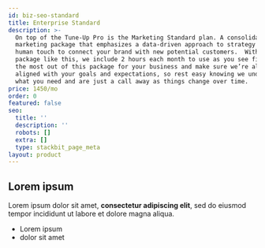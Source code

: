 ```yaml
---
id: biz-seo-standard
title: Enterprise Standard
description: >-
  On top of the Tune-Up Pro is the Marketing Standard plan. A consolidated
  marketing package that emphasizes a data-driven approach to strategy and a
  human touch to connect your brand with new potential customers.  With a
  package like this, we include 2 hours each month to use as you see fit to get
  the most out of this package for your business and make sure we’re always
  aligned with your goals and expectations, so rest easy knowing we understand
  what you need and are just a call away as things change over time.
price: 1450/mo
order: 0
featured: false
seo:
  title: ''
  description: ''
  robots: []
  extra: []
  type: stackbit_page_meta
layout: product
---
```

## Lorem ipsum

Lorem ipsum dolor sit amet, **consectetur adipiscing elit**, sed do eiusmod tempor incididunt ut labore et dolore magna aliqua.

- Lorem ipsum
- dolor sit amet